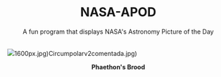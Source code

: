 <div align="center">
  <h1>
    NASA-APOD
  </h1>
</div>
  
<div align="center">
  A fun program that displays NASA's Astronomy Picture of the Day
</div>

<br>

![](https://apod.nasa.gov/apod/image/2412/MSato_Phaethon-and-Geminids-v1.jpg)1600px.jpg)Circumpolarv2comentada.jpg)

<p align = "center">
  <b>Phaethon's Brood</b>
</p>
